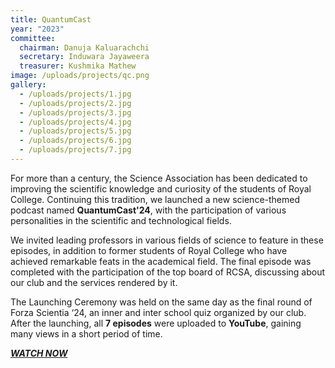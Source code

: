 ```yaml
---
title: QuantumCast
year: "2023"
committee:
  chairman: Danuja Kaluarachchi
  secretary: Induwara Jayaweera
  treasurer: Kushmika Mathew
image: /uploads/projects/qc.png
gallery:
  - /uploads/projects/1.jpg
  - /uploads/projects/2.jpg
  - /uploads/projects/3.jpg
  - /uploads/projects/4.jpg
  - /uploads/projects/5.jpg
  - /uploads/projects/6.jpg
  - /uploads/projects/7.jpg
---
```


For more than a century, the Science Association has been dedicated to
improving the scientific knowledge and curiosity of the students of Royal
College. Continuing this tradition, we launched a new science-themed podcast named **QuantumCast'24**, with the participation of various personalities in the scientific and technological fields.

We invited leading professors in various fields of science to feature in these episodes, in addition to former students of Royal College who have achieved remarkable feats in the academical field. The final episode was completed with the participation of the top board of RCSA, discussing about our club and the services rendered by it.

The Launching Ceremony was held on the same day as the final round of Forza Scientia ‘24, an inner and inter school quiz organized by our club. After the launching, all **7 episodes** were uploaded to **YouTube**, gaining many views in a short period of time.

**_[WATCH NOW](https://www.youtube.com/playlist?list=PLBOIogguA8B1FnxQvwU-hp3V5QcaUwcB6)_**
